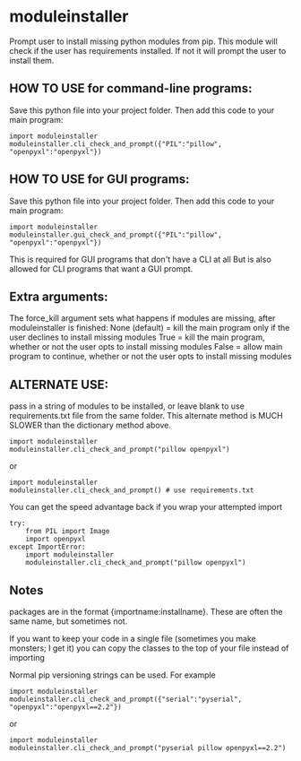 # moduleinstaller
Prompt user to install missing python modules from pip. This module will check if the user has requirements installed. If not it will prompt the user to install them.

## HOW TO USE for command-line programs:
Save this python file into your project folder. Then add this code to your main program:

    import moduleinstaller
    moduleinstaller.cli_check_and_prompt({"PIL":"pillow", "openpyxl":"openpyxl"})

## HOW TO USE for GUI programs:
Save this python file into your project folder. Then add this code to your main program:

    import moduleinstaller
    moduleinstaller.gui_check_and_prompt({"PIL":"pillow", "openpyxl":"openpyxl"})

This is required for GUI programs that don't have a CLI at all
But is also allowed for CLI programs that want a GUI prompt.

## Extra arguments:
The force_kill argument sets what happens if modules are missing, after moduleinstaller is finished:
None (default) = kill the main program only if the user declines to install missing modules
True = kill the main program, whether or not the user opts to install missing modules
False = allow main program to continue, whether or not the user opts to install missing modules

## ALTERNATE USE:
pass in a string of modules to be installed, or leave
  blank to use requirements.txt file from the same folder.
This alternate method is MUCH SLOWER than the dictionary method above.

    import moduleinstaller
    moduleinstaller.cli_check_and_prompt("pillow openpyxl")

or

    import moduleinstaller
    moduleinstaller.cli_check_and_prompt() # use requirements.txt

You can get the speed advantage back if you wrap your attempted import

    try:
        from PIL import Image
        import openpyxl
    except ImportError:
        import moduleinstaller
        moduleinstaller.cli_check_and_prompt("pillow openpyxl")

## Notes

packages are in the format {importname:installname}. These are often the same name, but sometimes not.

If you want to keep your code in a single file (sometimes you make monsters; I get it) you can copy the classes to the top of your file instead of importing

Normal pip versioning strings can be used. For example

    import moduleinstaller
    moduleinstaller.cli_check_and_prompt({"serial":"pyserial", "openpyxl":"openpyxl==2.2"})

or

    import moduleinstaller
    moduleinstaller.cli_check_and_prompt("pyserial pillow openpyxl==2.2")

